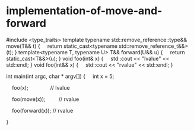 # implementation-of-move-and-forward

#include <type_traits>
template<typename T>
typename std::remove_reference<T>::type&& move(T&& t)
 {
     return static_cast<typename std::remove_reference_t<T>&&>(t);
 }
template<typename T, typename U>
 T&& forward(U&& u)
 {
     return static_cast<T&&>(u);
 }
void foo(int& x)
 {
     std::cout << "lvalue" << std::endl;
 }
void foo(int&& x)
 {
     std::cout << "rvalue" << std::endl;
 }

int main(int argc, char * argv[])
 {
     int x = 5;
    

    foo(x);               // lvalue

    foo(move(x));         // rvalue

    foo(forward<int>(x)); // rvalue

}
